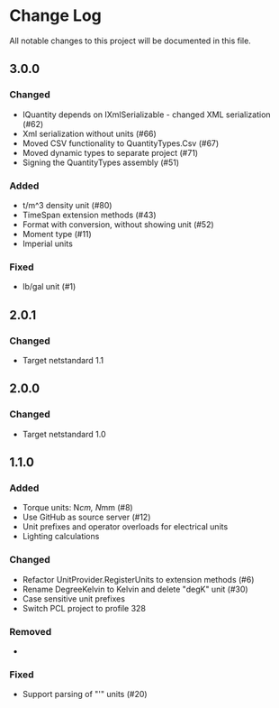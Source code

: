 # Change Log
All notable changes to this project will be documented in this file.

## 3.0.0
### Changed
- IQuantity depends on IXmlSerializable - changed XML serialization  (#62)
- Xml serialization without units (#66)
- Moved CSV functionality to QuantityTypes.Csv (#67)
- Moved dynamic types to separate project (#71)
- Signing the QuantityTypes assembly (#51)

### Added
- t/m^3 density unit (#80)
- TimeSpan extension methods (#43)
- Format with conversion, without showing unit (#52)
- Moment type (#11)
- Imperial units

### Fixed
- lb/gal unit (#1)

## 2.0.1
### Changed
- Target netstandard 1.1

## 2.0.0
### Changed
- Target netstandard 1.0

## 1.1.0
### Added
- Torque units: N*cm, N*mm (#8)
- Use GitHub as source server (#12)
- Unit prefixes and operator overloads for electrical units
- Lighting calculations

### Changed
- Refactor UnitProvider.RegisterUnits to extension methods (#6)
- Rename DegreeKelvin to Kelvin and delete "degK" unit (#30)
- Case sensitive unit prefixes
- Switch PCL project to profile 328

### Removed
- 

### Fixed
- Support parsing of "'" units (#20)
